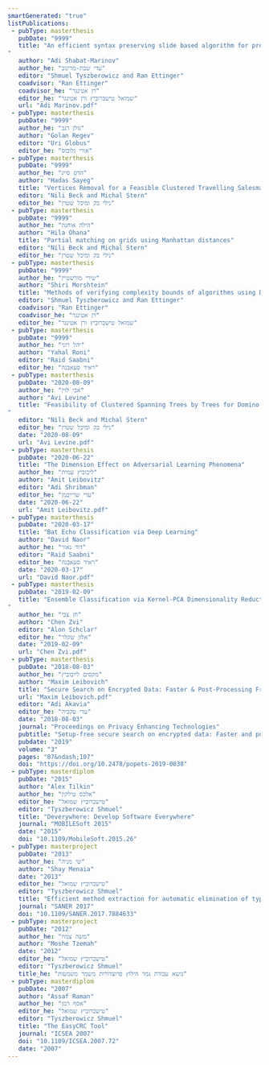 ```yaml
---
smartGenerated: "true"
listPublications:
 - pubType: masterthesis
   pubDate: "9999"
   title: "An efficient syntax preserving slide based algorithm for program slicing
"
   author: "Adi Shabat-Marinov"
   author_he: "עדי שבת-מרינוב"
   editor: "Shmuel Tyszberowicz and Ran Ettinger"
   coadvisor: "Ran Ettinger"
   coadvisor_he: "רן אטינגר"
   editor_he: "שמואל טישברוביץ ורן אטינגר"
   url: "Adi Marinov.pdf"
 - pubType: masterthesis
   pubDate: "9999"
   author_he: "גולן רגב"
   author: "Golan Regev"
   editor: "Uri Globus"
   editor_he: "אורי גלובוס"
 - pubType: masterthesis
   pubDate: "9999"
   author_he: "הדס סייג"
   author: "Hadas Sayeg"
   title: "Vertices Removal for a Feasible Clustered Travelling Salesman Problem"
   editor: "Nili Beck and Michal Stern"
   editor_he: "נילי בק ומיכל שטרן"
 - pubType: masterthesis
   pubDate: "9999"
   author_he: "הילה אוחנה"
   author: "Hila Ohana"
   title: "Partial matching on grids using Manhattan distances"
   editor: "Nili Beck and Michal Stern"
   editor_he: "נילי בק ומיכל שטרן"
 - pubType: masterthesis
   pubDate: "9999"
   author_he: "שירי מורשטיין"
   author: "Shiri Morshtein"
   title: "Methods of verifying complexity bounds of algorithms using Dafny"
   editor: "Shmuel Tyszberowicz and Ran Ettinger"
   coadvisor: "Ran Ettinger"
   coadvisor_he: "רן אטינגר"
   editor_he: "שמואל טישברוביץ ורן אטינגר"
 - pubType: masterthesis
   pubDate: "9999"
   author_he: "יהל רוני"
   author: "Yahal Roni"
   editor: "Raid Saabni"
   editor_he: "ראיד סעאבנה"
 - pubType: masterthesis
   pubDate: "2020-08-09"
   author_he: "אבי לוין"
   author: "Avi Levine"
   title: "Feasibility of Clustered Spanning Trees by Trees for Domino Intersection Graphs
"
   editor: "Nili Beck and Michal Stern"
   editor_he: "נילי בק ומיכל שטרן"
   date: "2020-08-09"
   url: "Avi Levine.pdf"
 - pubType: masterthesis
   pubDate: "2020-06-22"
   title: "The Dimension Effect on Adversarial Learning Phenomena"
   author_he: "ליבוביץ עמית"
   author: "Amit Leibovitz"
   editor: "Adi Shribman"
   editor_he: "עדי שרייבמן"
   date: "2020-06-22"
   url: "Amit Leibovitz.pdf"
 - pubType: masterthesis
   pubDate: "2020-03-17"
   title: "Bat Echo Classification via Deep Learning"
   author: "David Naor"
   author_he: "דוד נאור"
   editor: "Raid Saabni"
   editor_he: "ראיד סעאבנה"
   date: "2020-03-17"
   url: "David Naor.pdf"
 - pubType: masterthesis
   pubDate: "2019-02-09"
   title: "Ensemble Classification via Kernel-PCA Dimensionality Reduction
"
   author_he: "חן צבי"
   author: "Chen Zvi"
   editor: "Alon Schclar"
   editor_he: "אלון שקלר"
   date: "2019-02-09"
   url: "Chen Zvi.pdf"
 - pubType: masterthesis
   pubDate: "2018-08-03"
   author_he: "מקסים לייבוביץ"
   author: "Maxim Leibovich"
   title: "Secure Search on Encrypted Data: Faster & Post-Processing Free"
   url: "Maxim Leibovich.pdf"
   editor: "Adi Akavia"
   editor_he: "עדי עקביה"
   date: "2018-08-03"
   journal: "Proceedings on Privacy Enhancing Technologies"
   pubtitle: "Setup-free secure search on encrypted data: Faster and post-processing free"
   pubdate: "2019"
   volume: "3"
   pages: "87&ndash;107"
   doi: "https://doi.org/10.2478/popets-2019-0038"
 - pubType: masterdiplom
   pubDate: "2015"
   author: "Alex Tilkin"
   author_he: "אלכס טילקין"
   editor_he: "טישברוביץ שמואל"
   editor: "Tyszberowicz Shmuel"
   title: "Deverywhere: Develop Software Everywhere"
   journal: "MOBILESoft 2015"
   date: "2015"
   doi: "10.1109/MobileSoft.2015.26"
 - pubType: masterproject
   pubDate: "2013"
   author_he: "שי מניה"
   author: "Shay Menaia"
   date: "2013"
   editor_he: "טישברוביץ שמואל"
   editor: "Tyszberowicz Shmuel"
   title: "Efficient method extraction for automatic elimination of type-3 clones"
   journal: "SANER 2017"
   doi: "10.1109/SANER.2017.7884633"
 - pubType: masterproject
   pubDate: "2012"
   author_he: "משה צמח"
   author: "Moshe Tzemah"
   date: "2012"
   editor_he: "טישברוביץ שמואל"
   editor: "Tyszberowicz Shmuel"
   title_he: "נושא עבודת גמר חילוץ פרוצדורות משמר משמעות"
 - pubType: masterdiplom
   pubDate: "2007"
   author: "Assaf Raman"
   author_he: "אסף רמן"
   editor_he: "טישברוביץ שמואל"
   editor: "Tyszberowicz Shmuel"
   title: "The EasyCRC Tool"
   journal: "ICSEA 2007"
   doi: "10.1109/ICSEA.2007.72"
   date: "2007"
---
```

